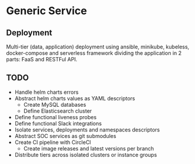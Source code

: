 # Generic Service

## Deployment

Multi-tier (data, application) deployment using ansible, minikube, kubeless, docker-compose and serverless framework dividing the application in 2 parts: FaaS and RESTFul API.

## TODO

* Handle helm charts errors
* Abstract helm charts values as YAML descriptors
    * Create MySQL databases
    * Define Elasticsearch cluster
* Define functional liveness probes
* Define functional Slack integrations
* Isolate services, deployments and namespaces descriptors
* Abstract SOC services as git submodules
* Create CI pipeline with CircleCI
    * Create image releases and latest versions per branch
* Distribute tiers across isolated clusters or instance groups